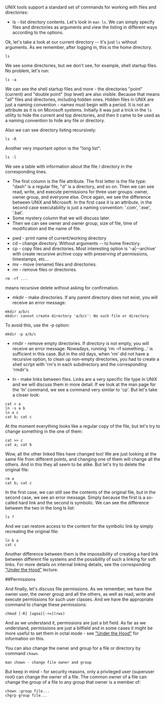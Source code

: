UNIX tools support a standard set of commands for working with files and directories:

* ls - list directory contents. Let's look in `man ls`. We can simply specify files and directories as arguments and view the listing in different ways according to the options.

Ok, let's take a look at our current directory -- it's just `ls` without arguments. As we remember, after logging in, this is the home directory.
```
ls
```
We see some directories, but we don't see, for example, shell startup files. No problem, let's run:
```
ls -a
```
We can see the shell startup files and more - the directories "point" (current) and "double point" (top level) are also visible. Because that means "all" files and directories, including hidden ones. Hidden files in UNIX are just a naming convention - names must begin with a period. It is not an attribute as it is on Microsoft systems. Initially it was just a trick in the `ls` utility to hide the current and top directories, and then it came to be used as a naming convention to hide any file or directory.

Also we can see directory listing recursively:
```
ls -R
```
Another very important option is the "long list":
```
ls -l
```
We see a table with information about the file / directory in the corresponding lines.
- The first column is the file attribute. The first letter is the file type: "dash" is a regular file, "d" is a directory, and so on. Then we can see read, write, and execute permissions for three user groups: owner, owner group, and everyone else. Once again, we see the difference between UNIX and Microsoft. In the first case it is an attribute, in the second case executability is just a naming convention: '.com', '.exe', '.bat'.
- Some mystery column that we will discuss later.
- Then we can see owner and owner group, size of file, time of modification and the name of file. 

* pwd - print name of current/working directory
* cd – change directory. Without arguments -- to home firectory.
* cp - copy files and directories. Most interesting option is '-a|--archive' with create recursive archive copy with preserving of permissions, timestamps, etc... 
* mv - move (rename) files and directories.
* rm - remove files or directories.
```
rm -rf ...
```
means recursive delete without asking for confirmation.
* mkdir - make directories. If any parent directory does not exist, you will receive an error message:
```
mkdir a/b/c
mkdir: cannot create directory 'a/b/c': No such file or directory
```
To avoid this, use the -p option:
```
mkdir -p a/b/c
```
* rmdir - remove empty directories. If directory is not empty, you will receive an error message. Nowadays, running 'rm -rf something...' is sufficient in this case. But in the old days, when 'rm' did not have a recursive option, to clean up non-empty directories, you had to create a shell script with 'rm's in each subdirectory and the corresponding 'rmdir's.


* ln - make links between files. Links are a very specific file type in UNIX and we will discuss them in more detail. If we look at the man page for the 'ln' command, we see a command very similar to 'cp'. But let's take a closer look:
```
cat > a
ln -s a b
ln a c
cat b; cat c
```
At the moment everything looks like a regular copy of the file, but let's try to change something in the one of them:
```
cat >> c
cat a; cat b
```
Wow, all the other linked files have changed too! We are just looking at the same file from different points, and changing one of them will change all the others. And in this they all seem to be alike. But let's try to delete the original file:
```
rm a
cat b; cat c
```
In the first case, we can still see the contents of the original file, but in the second case, we see an error message. Simply because the first is a so-called hard link and the second is symbolic. We can see the difference between the two in the long ls list:
```
ls ?
```
And we can restore access to the content for the symbolic link by simply recreating the original file:
```
ln b a
cat c
```
Another difference between them is the impossibility of creating a hard link between different file systems and the possibility of such a linking for soft links. For more details on internal linking details, see the corresponding ["Under the Hood"](under_the_hood/links.md) lecture.

##Permissions

And finally, let's discuss file permissions. As we remember, we have the owner user, the owner group and all the others, as well as read, write and execute permissions for such user classes. And we have the appropriate command to change these permissions:
```
chmod [-R] [ugoa][-+=](rwx) 
```
And as we understand it, permissions are just a bit field. As far as we understand, permissions are just a bitfield and in some cases it might be more useful to set them in octal mode - see ["Under the Hood"](under_the_hood/octal_mode.md) for information on this.

You can also change the owner and group for a file or directory by command `chown`. 
```
man chown - change file owner and group
```
But keep in mind - for security reasons, only a privileged user (superuser root) can change the owner of a file. The common owner of a file can change the group of a file to any group that owner is a member of:
```
chown :group file...
chgrp group file...
```
